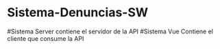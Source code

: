 # Sistema-Denuncias-SW

#Sistema Server contiene el servidor de la API
#Sistema Vue Contiene el cliente que consume la API
